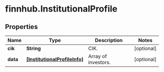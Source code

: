 # finnhub.InstitutionalProfile

## Properties

Name | Type | Description | Notes
------------ | ------------- | ------------- | -------------
**cik** | **String** | CIK. | [optional] 
**data** | [**[InstitutionalProfileInfo]**](InstitutionalProfileInfo.md) | Array of investors. | [optional] 


